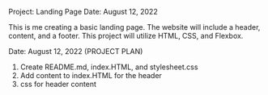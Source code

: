 Project: Landing Page
Date: August 12, 2022

This is me creating a basic landing page. The website will include a header, content, and a footer. This  project will utilize HTML, CSS, and Flexbox. 

Date: August 12, 2022 (PROJECT PLAN)
1) Create README.md, index.HTML, and stylesheet.css
2) Add content to index.HTML for the header
3) css for header content
